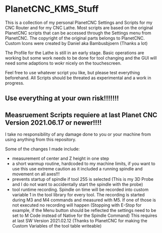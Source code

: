 # PlanetCNC_KMS_Stuff
This is a collection of my personal PlanetCNC Settings and Scripts for my CNC Router and for my CNC Lathe.
Most scripts are based on the original PlanetCNC scripts that can be accessed through the Settings menu from PlanetCNC.
The copyright of the original parts belongs to PlanetCNC.
Custom Icons were created by Daniel aka Bambusbjoern (Thanks a lot)

The Profile for the Lathe is still in an early stage. Basic operations are working but some work needs to be done for tool changing and the GUI will need some adaptions to wokr nicely on the touchescreen.


Feel free to use whatever script you like, but please test everything beforehand. All Scripts should be threated as experimental and a work in progress. 
## Use everything at your own risk!!!!!!!
## Measruement Scripts requiere at last Planet CNC Version 2021.06.17 or newer!!!!
I take no responsibility of any damage done to you or your machine from using anything from this repository.

Some of the changes I made include:
* measurement of center and Z height in one step
* a short warmup routine, hardcoded to my machine limits, if you want to use this use extreme caution as it included a running spindle and movement on all axes!!!
* prevents startup of spindle if tool 255 is selected (This is my 3D Probe and I do not want to accidentally start the spindle with the probe)
* tool runtime recording. Spindle on time will be recorded into custom variable 1 in the tool library for every tool. The recording is started during M3 and M4 commands and measured with M5. If one of those is not executed no recording will happen (Stopping with E-Stop for example, if the Menu button should be reflected the settings need to be set to M Code instead of Native for the Spindle Command) This requires at last SW Version 2021.02.12 (Thanks to PlanetCNC for making the Custom Variables of the tool table writeable)
